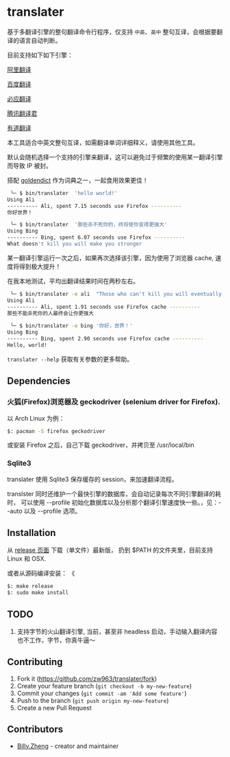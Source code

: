 # translater

基于多翻译引擎的整句翻译命令行程序，仅支持 `中英`、`英中` 整句互译，会根据要翻译的语言自动判断。

目前支持如下如下引擎：

[阿里翻译](https://translate.alibaba.com)

[百度翻译](https://fanyi.baidu.com)

[必应翻译](https://www.bing.com/translator)

[腾讯翻译君](https://fanyi.qq.com)

[有道翻译](https://fanyi.youdao.com/index.html)

本工具适合中英文整句互译，如需翻译单词详细释义，请使用其他工具。

默认会随机选择一个支持的引擎来翻译，这可以避免过于频繁的使用某一翻译引擎而导致 IP 被封。

搭配 [goldendict](https://github.com/goldendict/goldendict) 作为词典之一，一起食用效果更佳！

```sh
 ╰─ $ bin/translater  'hello world!'
Using Ali
---------- Ali, spent 7.15 seconds use Firefox ----------
你好世界！

 ╰─ $ bin/translater  '那些杀不死你的，终将使你变得更强大'
Using Bing
---------- Bing, spent 6.07 seconds use Firefox ----------
What doesn't kill you will make you stronger
```

某一翻译引擎运行一次之后，如果再次选择该引擎，因为使用了浏览器 cache, 速度将得到极大提升！

在我本地测试，平均出翻译结果时间在两秒左右。

```sh
 ╰─ $ bin/translater -e ali  "Those who can't kill you will eventually make you stronger."
Using Ali
---------- Ali, spent 1.91 seconds use Firefox cache ----------
那些不能杀死你的人最终会让你更强大
 
 ╰─ $ bin/translater -e bing '你好，世界！'
Using Bing
---------- Bing, spent 2.90 seconds use Firefox cache ----------
Hello, world!
```

`translater --help` 获取有关参数的更多帮助。

## Dependencies

### 火狐(Firefox)浏览器及 geckodriver (selenium driver for Firefox).

以 Arch Linux 为例：

```sh
$: pacman -S firefox geckodriver
```

或安装 Firefox 之后，自己下载 geckodriver，并拷贝至 /usr/local/bin

### Sqlite3

translater 使用 Sqlite3 保存缓存的 session，来加速翻译流程。

translster 同时还维护一个最快引擎的数据库，会自动记录每次不同引擎翻译的耗时，
可以使用 --profile 初始化数据库以及分析那个翻译引擎速度快一些。，见：--auto 以及 --profile 选项。

## Installation

从 [release 页面](https://github.com/crystal-china/translater/releases) 下载（单文件）最新版，
扔到 $PATH 的文件夹里，目前支持 Linux 和 OSX.

或者从源码编译安装：
《
```sh
$: make release
$: sudo make install
```

## TODO

1. 支持字节的火山翻译引擎, 当前，甚至非 headless 启动，手动输入翻译内容也不工作，字节，你真牛逼～

## Contributing

1. Fork it (<https://github.com/zw963/translater/fork>)
2. Create your feature branch (`git checkout -b my-new-feature`)
3. Commit your changes (`git commit -am 'Add some feature'`)
4. Push to the branch (`git push origin my-new-feature`)
5. Create a new Pull Request

## Contributors

- [Billy.Zheng](https://github.com/zw963) - creator and maintainer
